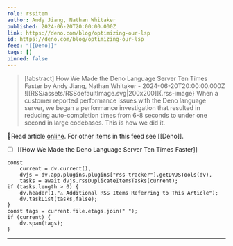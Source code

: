 ```yaml
---
role: rssitem
author: Andy Jiang, Nathan Whitaker
published: 2024-06-20T20:00:00.000Z
link: https://deno.com/blog/optimizing-our-lsp
id: https://deno.com/blog/optimizing-our-lsp
feed: "[[Deno]]"
tags: []
pinned: false
---
```


> [!abstract] How We Made the Deno Language Server Ten Times Faster by Andy Jiang, Nathan Whitaker - 2024-06-20T20:00:00.000Z
> ![[RSS/assets/RSSdefaultImage.svg|200x200]]{.rss-image}
> When a customer reported performance issues with the Deno language server, we began a performance investigation that resulted in reducing auto-completion times from 6-8 seconds to under one second in large codebases. This is how we did it.

🔗Read article [online](https://deno.com/blog/optimizing-our-lsp). For other items in this feed see [[Deno]].

- [ ] [[How We Made the Deno Language Server Ten Times Faster]]

~~~dataviewjs
const
    current = dv.current(),
	dvjs = dv.app.plugins.plugins["rss-tracker"].getDVJSTools(dv),
	tasks = await dvjs.rssDuplicateItemsTasks(current);
if (tasks.length > 0) {
	dv.header(1,"⚠ Additional RSS Items Referring to This Article");
    dv.taskList(tasks,false);
}
const tags = current.file.etags.join(" ");
if (current) {
	dv.span(tags);
}
~~~

- - -
